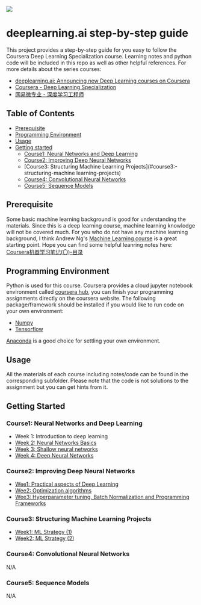 ![](http://7xrrje.com1.z0.glb.clouddn.com/deeplearning-ai.png?imageMogr/v2/thumbnail/!45p)
# deeplearning.ai step-by-step guide
This project provides a step-by-step guide for you easy to follow the Coursera Deep Learning Specialization course. Learning notes and python code will be included in this repo as well as other helpful references.  For more details about the series courses:
- [deeplearning.ai: Announcing new Deep Learning courses on Coursera](https://medium.com/@andrewng/deeplearning-ai-announcing-new-deep-learning-courses-on-coursera-43af0a368116)
- [Coursera - Deep Learning Specialization](https://www.coursera.org/specializations/deep-learning)
- [网易微专业 - 深度学习工程师](http://mooc.study.163.com/smartSpec/detail/1001319001.htm)

## Table of Contents
- [Prerequisite](#prerequisite)
- [Programming Environment](#programming-environment)
- [Usage](#usage)
- [Getting started](#getting-started)
  - [Course1: Neural Networks and Deep Learning](#course1-neural-networks-and-deep-learning)
  - [Course2: Improving Deep Neural Networks](#course2-improving-deep-neural-networks)
  - [Course3: Structuring Machine Learning Projects](#course3:-structuring-machine learning-projects)
  - [Course4: Convolutional Neural Networks](#course4-convolutional-neural-networks)
  - [Course5: Sequence Models](#course5-sequence-models)

## Prerequisite
Some basic machine learning background is good for understanding the materials. Since this is a deep learning course, machine learning knowlodge will not be covered much. For you who do not have any machine learning background, I think Andrew Ng's [Machine Learning course](https://www.coursera.org/learn/machine-learning) is a great starting point. Hope you can find some helpful leanring notes here: [Coursera机器学习笔记(〇)-目录](http://daniellaah.github.io/2016/Machine-Learning-Andrew-Ng-My-Notes.html)

## Programming Environment
Python is used for this course. Coursera provides a cloud jupyter notebook environment called [coursera hub](https://www.coursera.org/learn/neural-networks-deep-learning/supplement/oABOh/programming-assignment-faq), you can finish your programming assignments directly on the coursera website. The following package/framework should be installed if you would like to run code on your own environment:
- [Numpy](http://www.numpy.org/)
- [Tensorflow](https://github.com/tensorflow/tensorflow)

[Anaconda](https://docs.continuum.io/anaconda/install/) is a good choice for settling your own environment.

## Usage
All the materials of each course including notes/code can be found in the corresponding subfolder. Please note that the code is not solutions to the assignment but you can get hints from it.

## Getting Started
### Course1: Neural Networks and Deep Learning
- Week 1: Introduction to deep learning
- [Week 2: Neural Networks Basics](https://github.com/daniellaah/deeplearning.ai-notes-code/tree/master/01-Neural-Networks-and-Deep-Learning/week2)
- [Week 3: Shallow neural networks](https://github.com/daniellaah/deeplearning.ai-notes-code/tree/master/01-Neural-Networks-and-Deep-Learning/week3)
- [Week 4: Deep Neural Networks](https://github.com/daniellaah/deeplearning.ai-notes-code/tree/master/01-Neural-Networks-and-Deep-Learning/week4)
### Course2: Improving Deep Neural Networks
- [Wee1: Practical aspects of Deep Learning]()
- [Wee2: Optimization algorithms]()
- [Wee3: Hyperparameter tuning, Batch Normalization and Programming Frameworks]()
### Course3: Structuring Machine Learning Projects
- [Week1: ML Strategy (1)]()
- [Week2: ML Strategy (2)]()
### Course4: Convolutional Neural Networks
N/A
### Course5: Sequence Models
N/A
